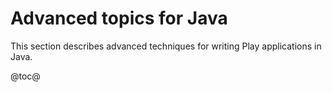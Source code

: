<!--- Copyright (C) 2009-2019 Lightbend Inc. <https://www.lightbend.com> -->
# Advanced topics for Java

This section describes advanced techniques for writing Play applications in Java.

@toc@
